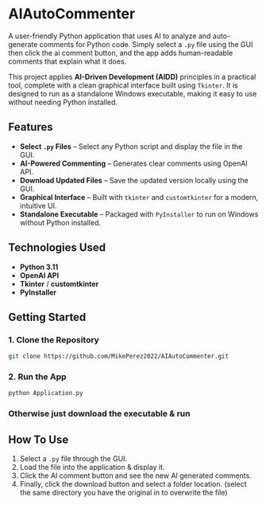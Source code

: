 # AIAutoCommenter

A user-friendly Python application that uses AI to analyze and auto-generate comments for Python code. Simply select a `.py` file using the GUI then click the ai comment button, and the app adds human-readable comments that explain what it does.

This project applies **AI-Driven Development (AIDD)** principles in a practical tool, complete with a clean graphical interface built using `Tkinter`. It is designed to run as a standalone Windows executable, making it easy to use without needing Python installed.

## Features

- **Select `.py` Files** – Select any Python script and display the file in the GUI.
- **AI-Powered Commenting** – Generates clear comments using OpenAI API.
- **Download Updated Files** – Save the updated version locally using the GUI.
- **Graphical Interface** – Built with `tkinter` and `customtkinter` for a modern, intuitive UI.
- **Standalone Executable** – Packaged with `PyInstaller` to run on Windows without Python installed.

## Technologies Used

- **Python 3.11**
- **OpenAI API**
- **Tkinter** / **customtkinter**
- **PyInstaller**

## Getting Started

### 1. Clone the Repository

```bash
git clone https://github.com/MikePerez2022/AIAutoCommenter.git
```

### 2. Run the App

```bash
python Application.py
```

### Otherwise just download the executable & run

## How To Use

1. Select a `.py` file through the GUI.
2. Load the file into the application & display it.
3. Click the AI comment button and see the new AI generated comments.
4. Finally, click the download button and select a folder location. (select the same directory you have the original in to overwrite the file)


